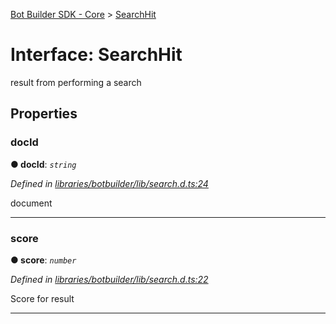 [Bot Builder SDK - Core](../README.md) > [SearchHit](../interfaces/botbuilder.searchhit.md)



# Interface: SearchHit


result from performing a search


## Properties
<a id="docid"></a>

###  docId

**●  docId**:  *`string`* 

*Defined in [libraries/botbuilder/lib/search.d.ts:24](https://github.com/Microsoft/botbuilder-js/blob/5422076/libraries/botbuilder/lib/search.d.ts#L24)*



document




___

<a id="score"></a>

###  score

**●  score**:  *`number`* 

*Defined in [libraries/botbuilder/lib/search.d.ts:22](https://github.com/Microsoft/botbuilder-js/blob/5422076/libraries/botbuilder/lib/search.d.ts#L22)*



Score for result




___


